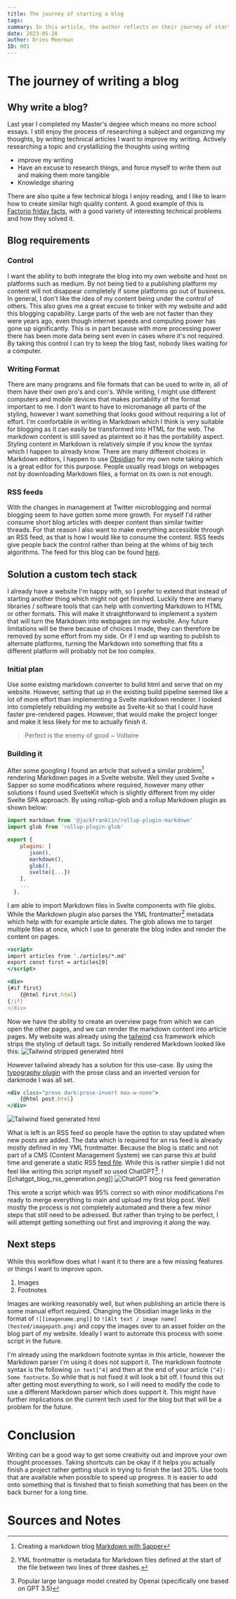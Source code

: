 ```yaml
---
title: The journey of starting a blog
tags:
summary: In this article, the author reflects on their journey of starting a blog after completing their Master's degree, driven by a desire to enhance their writing skills, conduct research, and share knowledge. They discuss the essential requirements for their blog, including the need for control over its hosting, a preferred Markdown format for writing, and the implementation of RSS feeds for content distribution. Choosing a custom tech stack, they extended their existing website using Rollup, Svelte, and Markdown plugins while improving the appearance with Tailwind CSS. They automated RSS feed generation with the help of ChatGPT, although future enhancements, such as automating image publishing and addressing Markdown footnotes, are considered. The article concludes with a reminder to prioritize project completion over perfection and to utilize available tools for efficiency.
date: 2023-05-28
author: Dries Meerman
ID: 001
---
```


# The journey of writing a blog

## Why write a blog?

Last year I completed my Master's degree which means no more school essays.
I still enjoy the process of researching a subject and organizing my thoughts, by writing technical articles I want to improve my writing.
Actively researching a topic and crystallizing the thoughts using writing

* improve my writing
* Have an excuse to research things, and force myself to write them out and making them more tangible
* Knowledge sharing

There are also quite a few technical blogs I enjoy reading, and I like to learn how to create similar high quality content.
A good example of this is [Factorio friday facts](https://www.factorio.com/blog/), with a good variety of interesting technical problems and how they solved it.

## Blog requirements

### Control
I want the ability to both integrate the blog into my own website and host on platforms such as medium.
By not being tied to a publishing platform my content will not disappear completely if some platforms go out of business.
In general, I don't like the idea of my content being under the control of others.
This also gives me a great excuse to tinker with my website and add this blogging capability.
Large parts of the web are not faster than they were years ago, even though internet speeds and computing power has gone up significantly.
This is in part because with more processing power there has been more data being sent even in cases where it's not required.
By taking this control I can try to keep the blog fast, nobody likes waiting for a computer.

### Writing Format
There are many programs and file formats that can be used to write in, all of them have their own pro's and con's.
While writing, I might use different computers and mobile devices that makes portability of the format important to me.
I don't want to have to micromanage all parts of the styling, however I want something that looks good without requiring a lot of effort.
I'm comfortable in writing in Markdown which I think is very suitable for blogging as it can easily be transformed into HTML for the web.
The markdown content is still saved as plaintext so it has the portability aspect. Styling content in Markdown is relatively simple if you know the syntax which I happen to already know.
There are many different choices in Markdown editors, I happen to use [Obsidian](https://obsidian.md/) for my own note taking which is a great editor for this purpose.
People usually read blogs on webpages not by downloading Markdown files, a format on its own is not enough.

### RSS feeds
With the changes in management at Twitter microblogging and normal blogging seem to have gotten some more growth.
For myself I'd rather consume short blog articles with deeper content than similar twitter threads.
For that reason I also want to make everything accessible through an RSS feed, as that is how I would like to consume the content.
RSS feeds give people back the control rather than being at the whims of big tech algorithms.
The feed for this blog can be found [here](/feed.xml).


## Solution a custom tech stack
I already have a website I'm happy with, so I prefer to extend that instead of starting another thing which might not get finished.
Luckily there are many libraries / software tools that can help with converting Markdown to HTML or other formats.
This will make it straightforward to implement a system that will turn the Markdown into webpages on my website.
Any future limitations will be there because of choices I made, they can therefore be removed by some effort from my side.
Or if I end up wanting to publish to alternate platforms, turning the Markdown into something that fits a different platform will probably not be too complex.

### Initial plan
Use some existing markdown converter to build html and serve that on my website.
However, setting that up in the existing build pipeline seemed like a lot of more effort than implementing a Svelte markdown renderer.
I looked into completely rebuilding my website as Svelte-kit so that I could have faster pre-rendered pages.
However, that would make the project longer and make it less likely for me to actually finish it.

>Perfect is the enemy of good ~ Voltaire


### Building it

After some googling I found an article that solved a similar problem[^1] rendering Markdown pages in a Svelte website.
Well they used Svelte + Sapper so some modifications where required, however many other solutions I found used SvelteKit which is slightly different from my older Svelte SPA approach.
By using rollup-glob and a rollup Markdown plugin as shown below:
```javascript
import markdown from '@jackfranklin/rollup-plugin-markdown'
import glob from 'rollup-plugin-glob'

export {
    plugins: [  
	   json(),  
	   markdown(),  
	   glob(),  
	   svelte({...})
    ],
    ...
  },
```

I am able to import Markdown files in Svelte components with file globs. While the Markdown plugin also parses the YML frontmatter[^2] metadata which help with for example article dates.
The glob allows me to target multiple files at once, which I use to generate the blog index and render the content on pages.

```jsx
<script>
import articles from './articles/*.md'
export const first = articles[0]
</script>

<div>
{#if first}
	{@html first.html}
{/if}
</div>
```

Now we have the ability to create an overview page from which we can open the other pages, and we can render the markdown content into article pages.
My website was already using the [tailwind](https://tailwindcss.com/) css framework which strips the styling of default tags.
So initially rendered Markdown looked like this:
![Tailwind stripped generated html](assets/articles/1_blog_journey/tailwind_stripped_generated_html.png)

However tailwind already has a solution for this use-case.
By using the [typography plugin](https://tailwindcss.com/docs/typography-plugin) with the prose class and an inverted version for darkmode I was all set.

```jsx
<div class="prose dark:prose-invert max-w-none">  
    {@html post.html}  
</div>
```

![Tailwind fixed generated html](assets/articles/1_blog_journey/tailwind_fixed_generated_html.png)


What is left is an RSS feed so people have the option to stay updated when new posts are added.
The data which is required for an rss feed is already mostly defined in my YML frontmatter.
Because the blog is static and not part of a CMS (Content Management System) we can parse this at build time and generate a static RSS [feed file](https://meerman.xyz/feed.xml).
While this is rather simple I did not feel like writing this script myself so used ChatGPT[^3].
![[chatgpt_blog_rss_generation.png]]
![ChatGPT blog rss feed generation](assets/articles/1_blog_journey/chatgpt_blog_rss_generation.png)

This wrote a script which was 95% correct so with minor modifications I'm ready to merge everything to main and upload my first blog post.
Well mostly the process is not completely automated and there a few minor steps that still need to be adressed.
But rather than trying to be perfect, I will attempt getting something out first and improving it along the way.

## Next steps
While this workflow does what I want it to there are a few missing features or things I want to improve upon.  
1. Images
2. Footnotes

Images are working reasonably well, but when publishing an article there is some manual effort required.
Changing the Obsidian image links in the format of `![[imagename.png]]` to `![Alt text / image name](hosted/imagepath.png)` and copy the images over to an asset folder on the blog part of my website.
Ideally I want to automate this process with some script in the future.  

I'm already using the markdown footnote syntax in this article, however the Markdown parser I'm using it does not support it. 
The markdown footnote syntax is the following `in text[^4]` and then at the end of your article `[^4]: Some footnote`.
So while that is not fixed it will look a bit off.
I found this out after getting most everything to work, so I will need to modify the code to use a different Markdown parser which does support it.
This might have further implications on the current tech used for the blog but that will be a problem for the future.


# Conclusion

Writing can be a good way to get some creativity out and improve your own thought processes.
Taking shortcuts can be okay if it helps you actually finish a project rather getting stuck in trying to finish the last 20%.
Use tools that are available when possible to speed up progress. 
It is easier to add onto something that is finished that to finish something that has been on the back burner for a long time.


# Sources and Notes

[^1]: Creating a markdown blog [Markdown with Sapper](https://dev.to/joshnuss/create-a-blog-with-markdown-sapper-50ad)
[^2]: YML frontmatter is metadata for Markdown files defined at the start of the file between two lines of three dashes.
[^3]: Popular large language model created by Openai (specifically one based on GPT 3.5)  
[^4]: Some footnote